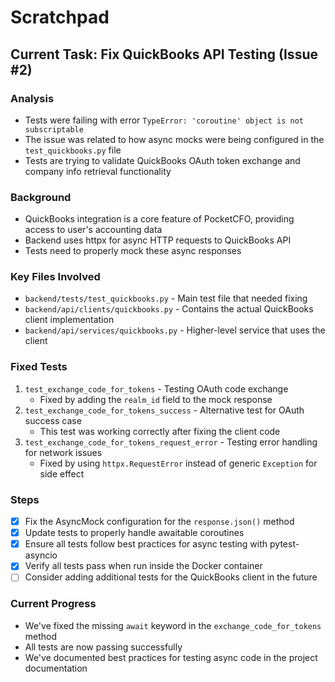 # Scratchpad

## Current Task: Fix QuickBooks API Testing (Issue #2)

### Analysis
- Tests were failing with error `TypeError: 'coroutine' object is not subscriptable`
- The issue was related to how async mocks were being configured in the `test_quickbooks.py` file
- Tests are trying to validate QuickBooks OAuth token exchange and company info retrieval functionality

### Background
- QuickBooks integration is a core feature of PocketCFO, providing access to user's accounting data
- Backend uses httpx for async HTTP requests to QuickBooks API
- Tests need to properly mock these async responses

### Key Files Involved
- `backend/tests/test_quickbooks.py` - Main test file that needed fixing
- `backend/api/clients/quickbooks.py` - Contains the actual QuickBooks client implementation
- `backend/api/services/quickbooks.py` - Higher-level service that uses the client

### Fixed Tests
1. `test_exchange_code_for_tokens` - Testing OAuth code exchange
   - Fixed by adding the `realm_id` field to the mock response
2. `test_exchange_code_for_tokens_success` - Alternative test for OAuth success case
   - This test was working correctly after fixing the client code
3. `test_exchange_code_for_tokens_request_error` - Testing error handling for network issues
   - Fixed by using `httpx.RequestError` instead of generic `Exception` for side effect

### Steps
- [x] Fix the AsyncMock configuration for the `response.json()` method
- [x] Update tests to properly handle awaitable coroutines
- [x] Ensure all tests follow best practices for async testing with pytest-asyncio
- [x] Verify all tests pass when run inside the Docker container
- [ ] Consider adding additional tests for the QuickBooks client in the future

### Current Progress
- We've fixed the missing `await` keyword in the `exchange_code_for_tokens` method
- All tests are now passing successfully
- We've documented best practices for testing async code in the project documentation

